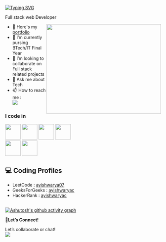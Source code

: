 [![Typing SVG](https://readme-typing-svg.herokuapp.com?font=Fira+Code&pause=1000&color=BE43C4E5&width=435&lines=Hi+there%F0%9F%91%8B%F0%9F%8F%BB;I'm+Ayishwarya.C)](https://git.io/typing-svg)

Full stack web Developer

<img align="right" width="370" height="290" src="https://camo.githubusercontent.com/fe0fd1b92b77bbfcae0c0eb3bbf4a7484ba9231bbd37c12171b8938600a189ea/68747470733a2f2f63646e2e6472696262626c652e636f6d2f75736572732f313331343437352f73637265656e73686f74732f333033313336382f6d652e676966">

- 🔭 Here's my [portfolio]()                                                 
- 🌱 I’m currently pursing BTech/IT Final Year
- 👯 I’m looking to collaborate on Full stack related projects
- 💬 Ask me about Tech
- 📫 How to reach me :
      <br />[<img src="https://img.shields.io/badge/LinkedIn-0077B5?style=for-the-badge&logo=linkedin&logoColor=white" />](https://www.linkedin.com/in/ayishwaryac/)

### I code in
<img height="50" width="50" src="https://img.icons8.com/color/48/000000/python.png" /> <img height="50" width="50" src="https://cdn-icons-png.flaticon.com/128/5968/5968282.png"/> <img height="50" width="50" src="https://img.icons8.com/color/48/000000/html-5.png" /> <img height="50" width="50" src="https://img.icons8.com/color/48/000000/css3.png" />  
<img height="50" width="50" src="https://img.icons8.com/color/48/000000/javascript.png"/>  <img height="50" width="50" src="https://img.icons8.com/color/48/000000/mysql-logo.png"/>


## 💻 Coding Profiles
- LeetCode : [ayishwarya07](https://leetcode.com/u/ayishwarya07/)
- GeeksForGeeks : [ayishwaryac](https://www.geeksforgeeks.org/user/ayishwaryac/)
- HackerRank : [ayishwaryac](https://www.hackerrank.com/profile/ayishwaryac)

<br />[![Ashutosh's github activity graph](https://github-readme-activity-graph.vercel.app/graph?username=ayishwaryaC&bg_color=d59acd&color=000000&line=5d2f6a&point=1a1919&area=true&hide_border=true)](https://github.com/ashutosh00710/github-readme-activity-graph)

📩**Let’s Connect!**

Let’s collaborate or chat!
 <br />[<img src="https://img.shields.io/badge/LinkedIn-0077B5?style=for-the-badge&logo=linkedin&logoColor=white" />](https://www.linkedin.com/in/ayishwaryac/)   
 

